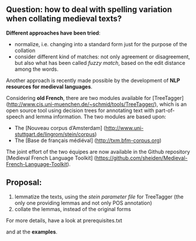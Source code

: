 Question: how to deal with spelling variation when collating medieval texts?
----------------------------------------------------------------------------

**Different approaches have been tried**:
- normalize, i.e. changing into a standard form just for the purpose of the collation
- consider different kind of matches: not only agreement or disagreement, but also what has been called *fuzzy match*, based on the edit distance among the words.

Another approach is recently made possible by the development of **NLP resources for medieval languages**.

Considering **old French**, there are two modules available for [TreeTagger] (http://www.cis.uni-muenchen.de/~schmid/tools/TreeTagger/), which is an open source tool using decision trees for annotating text with part-of-speech and lemma information. The two modules are based upon:
* The [Nouveau corpus d’Amsterdam] (http://www.uni-stuttgart.de/lingrom/stein/corpus)
* The [Base de français médiéval] (http://txm.bfm-corpus.org)

The joint effort of the two équipes are now available in the Github repository [Medieval French Language Toolkit] (https://github.com/sheiden/Medieval-French-Language-Toolkit).

Proposal:
---------
1. lemmatize the texts, using the *stein parameter file* for TreeTagger (the only one providing lemmas and not only POS annotation)
2. collate the lemmas, instead of the original forms

For more details, have a look at  prerequisites.txt

and at the **examples**.